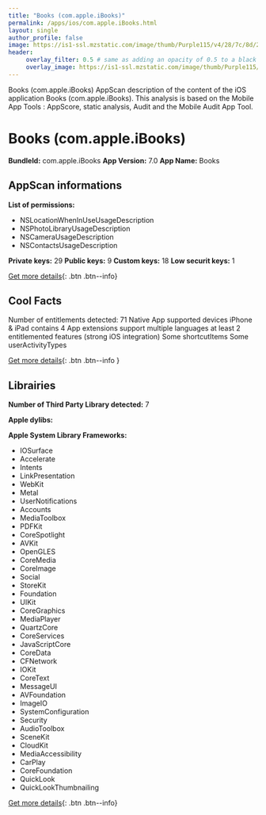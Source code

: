 ```yaml
---
title: "Books (com.apple.iBooks)"
permalink: /apps/ios/com.apple.iBooks.html
layout: single
author_profile: false
image: https://is1-ssl.mzstatic.com/image/thumb/Purple115/v4/28/7c/8d/287c8d7c-bd3a-d564-7639-505416b2f81f/AppIcon-0-0-1x_U007emarketing-0-0-0-10-0-0-sRGB-0-0-0-GLES2_U002c0-512MB-85-220-0-0.png/512x512bb.jpg
header: 
     overlay_filter: 0.5 # same as adding an opacity of 0.5 to a black background
     overlay_image: https://is1-ssl.mzstatic.com/image/thumb/Purple115/v4/28/7c/8d/287c8d7c-bd3a-d564-7639-505416b2f81f/AppIcon-0-0-1x_U007emarketing-0-0-0-10-0-0-sRGB-0-0-0-GLES2_U002c0-512MB-85-220-0-0.png/512x512bb.jpg
---
```

Books (com.apple.iBooks) AppScan description of the content of the iOS application Books (com.apple.iBooks). This analysis is based on the Mobile App Tools : AppScore, static analysis, Audit and the Mobile Audit App Tool.

# Books (com.apple.iBooks)

**BundleId:** com.apple.iBooks
**App Version:** 7.0
**App Name:** Books


## AppScan informations 

**List of permissions:** 
- NSLocationWhenInUseUsageDescription
- NSPhotoLibraryUsageDescription
- NSCameraUsageDescription
- NSContactsUsageDescription
  
  
**Private keys:** 29
**Public keys:** 9
**Custom keys:** 18
**Low securit keys:** 1
  
[Get more details](/pricing.html){: .btn .btn--info}

## Cool Facts

Number of entitlements detected: 71
Native App
supported devices iPhone & iPad
contains 4 App extensions
support multiple languages
at least 2 entitlemented features (strong iOS integration)
Some shortcutItems 
Some userActivityTypes
  
[Get more details](/pricing.html){: .btn .btn--info }

## Librairies 
**Number of Third Party Library detected:** 7


**Apple dylibs:**


**Apple System Library Frameworks:**
- IOSurface
- Accelerate
- Intents
- LinkPresentation
- WebKit
- Metal
- UserNotifications
- Accounts
- MediaToolbox
- PDFKit
- CoreSpotlight
- AVKit
- OpenGLES
- CoreMedia
- CoreImage
- Social
- StoreKit
- Foundation
- UIKit
- CoreGraphics
- MediaPlayer
- QuartzCore
- CoreServices
- JavaScriptCore
- CoreData
- CFNetwork
- IOKit
- CoreText
- MessageUI
- AVFoundation
- ImageIO
- SystemConfiguration
- Security
- AudioToolbox
- SceneKit
- CloudKit
- MediaAccessibility
- CarPlay
- CoreFoundation
- QuickLook
- QuickLookThumbnailing


  
[Get more details](/pricing.html){: .btn .btn--info}

